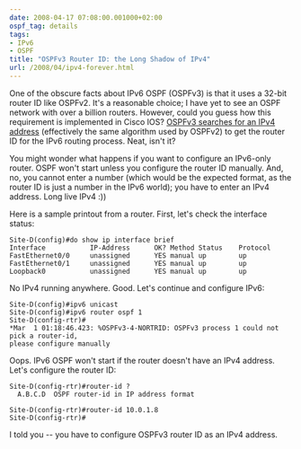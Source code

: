 ```yaml
---
date: 2008-04-17 07:08:00.001000+02:00
ospf_tag: details
tags:
- IPv6
- OSPF
title: "OSPFv3 Router ID: the Long Shadow of IPv4"
url: /2008/04/ipv4-forever.html
---
```

One of the obscure facts about IPv6 OSPF (OSPFv3) is that it uses a 32-bit router ID like OSPFv2. It's a reasonable choice; I have yet to see an OSPF network with over a billion routers. However, could you guess how this requirement is implemented in Cisco IOS? [OSPFv3 searches for an IPv4 address](/2007/10/ospf-router-id-does-not-change-when.html) (effectively the same algorithm used by OSPFv2) to get the router ID for the IPv6 routing process. Neat, isn't it?

You might wonder what happens if you want to configure an IPv6-only router. OSPF won't start unless you configure the router ID manually. And, no, you cannot enter a number (which would be the expected format, as the router ID is just a number in the IPv6 world); you have to enter an IPv4 address. Long live IPv4 :))
<!--more-->
Here is a sample printout from a router. First, let's check the interface status:

```
Site-D(config)#do show ip interface brief
Interface           IP-Address      OK? Method Status    Protocol
FastEthernet0/0     unassigned      YES manual up        up      
FastEthernet0/1     unassigned      YES manual up        up      
Loopback0           unassigned      YES manual up        up
```

No IPv4 running anywhere. Good. Let\'s continue and configure IPv6:

``` {.code}
Site-D(config)#ipv6 unicast
Site-D(config)#ipv6 router ospf 1
Site-D(config-rtr)#
*Mar  1 01:18:46.423: %OSPFv3-4-NORTRID: OSPFv3 process 1 could not pick a router-id,
please configure manually
```

Oops. IPv6 OSPF won't start if the router doesn't have an IPv4 address. Let's configure the router ID:

``` {.code}
Site-D(config-rtr)#router-id ?
  A.B.C.D  OSPF router-id in IP address format

Site-D(config-rtr)#router-id 10.0.1.8
Site-D(config-rtr)#
```

I told you -- you have to configure OSPFv3 router ID as an IPv4 address.